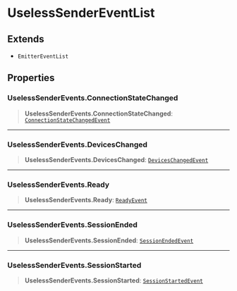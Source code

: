 # UselessSenderEventList

## Extends

- `EmitterEventList`

## Properties

### UselessSenderEvents.ConnectionStateChanged

> **UselessSenderEvents.ConnectionStateChanged**: [`ConnectionStateChangedEvent`](reference/interfaces/ConnectionStateChangedEvent.md)

***

### UselessSenderEvents.DevicesChanged

> **UselessSenderEvents.DevicesChanged**: [`DevicesChangedEvent`](reference/interfaces/DevicesChangedEvent.md)

***

### UselessSenderEvents.Ready

> **UselessSenderEvents.Ready**: [`ReadyEvent`](reference/interfaces/ReadyEvent.md)

***

### UselessSenderEvents.SessionEnded

> **UselessSenderEvents.SessionEnded**: [`SessionEndedEvent`](reference/interfaces/SessionEndedEvent.md)

***

### UselessSenderEvents.SessionStarted

> **UselessSenderEvents.SessionStarted**: [`SessionStartedEvent`](reference/interfaces/SessionStartedEvent.md)
